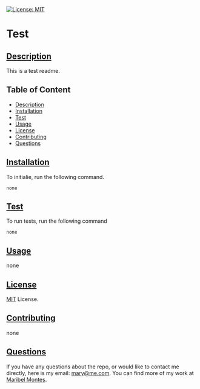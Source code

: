 
[![License: MIT](https://img.shields.io/badge/License-MIT-yellow.svg)](https://opensource.org/licenses/MIT)

# Test

## [Description](#description)

This is a test readme.

## Table of Content

* [Description](#description)
* [Installation](#installation)
* [Test](#test)
* [Usage](#usage)
* [License](#license)
* [Contributing](#contributing)
* [Questions](#questions)

## [Installation](#installation)
To initialie, run the following command.

    none

## [Test](#test)
To run tests, run the following command

    none

## [Usage](#usage)

none

## [License](#license)

[MIT](https://opensource.org/licenses/MIT) License.

## [Contributing](#contributing)

none

## [Questions](#questions)

If you have any questions about the repo, or would like to contact me directly, here is my email: mary@me.com. You can find more of my work at [Maribel Montes](https://github.com/MaryMD98).

